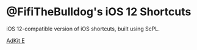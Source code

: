 # @FifiTheBulldog's iOS 12 Shortcuts

iOS 12-compatible version of iOS shortcuts, built using ScPL.

[AdKit E](https://github.com/FifiTheBulldog/shortcuts/blob/master/AdKit%20E/README.md)
